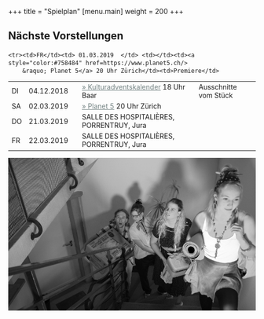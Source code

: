 +++
title = "Spielplan"
[menu.main]
weight = 200
+++

<h2>Nächste Vorstellungen </h2>

<table>
  <tr><td>DI</td><td> 04.12.2018  </td> <td></td><td><a style="color:#758484" href=https://www.kulturadventskalender.ch/>
        &raquo; Kulturadventskalender</a> 18 Uhr Baar</td><td>Ausschnitte vom Stück</td>

    <tr><td>FR</td><td> 01.03.2019  </td> <td></td><td><a style="color:#758484" href=https://www.planet5.ch/>
        &raquo; Planet 5</a> 20 Uhr Zürich</td><td>Premiere</td>
<tr><td>SA</td><td>02.03.2019 </td><td></td><td><a style="color:#758484" href=https://www.planet5.ch/>
        &raquo; Planet 5</a> 20 Uhr Zürich</td></tr>
<tr> <td>DO</td> <td> 21.03.2019</td><td></td><td> SALLE DES HOSPITALIÈRES, PORRENTRUY, Jura </td></tr>
<tr><td>FR</td><td> 22.03.2019 </td><td></td><td>SALLE DES HOSPITALIÈRES, PORRENTRUY, Jura </td></tr>
</table>

<center>
<img src="/images/gruppesw.jpg"/> </br></center>